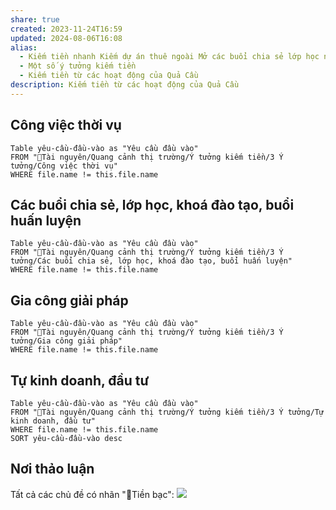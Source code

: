 ```yaml
---
share: true
created: 2023-11-24T16:59
updated: 2024-08-06T16:08
alias:
  - Kiếm tiền nhanh Kiếm dự án thuê ngoài Mở các buổi chia sẻ lớp học ngắn buổi huấn luyện Làm nhân viên ăn lương Đầu tư kinh doanh bán hàng Tạo lợi nhuận
  - Một số ý tưởng kiếm tiền
  - Kiếm tiền từ các hoạt động của Quả Cầu
description: Kiếm tiền từ các hoạt động của Quả Cầu
---
```

## Công việc thời vụ
```dataview
Table yêu-cầu-đầu-vào as "Yêu cầu đầu vào"
FROM "📜Tài nguyên/Quang cảnh thị trường/Ý tưởng kiếm tiền/3 Ý tưởng/Công việc thời vụ" 
WHERE file.name != this.file.name
```

## Các buổi chia sẻ, lớp học, khoá đào tạo, buổi huấn luyện
```dataview
Table yêu-cầu-đầu-vào as "Yêu cầu đầu vào"
FROM "📜Tài nguyên/Quang cảnh thị trường/Ý tưởng kiếm tiền/3 Ý tưởng/Các buổi chia sẻ, lớp học, khoá đào tạo, buổi huấn luyện" 
WHERE file.name != this.file.name
```

## Gia công giải pháp
```dataview
Table yêu-cầu-đầu-vào as "Yêu cầu đầu vào"
FROM "📜Tài nguyên/Quang cảnh thị trường/Ý tưởng kiếm tiền/3 Ý tưởng/Gia công giải pháp" 
WHERE file.name != this.file.name
```

## Tự kinh doanh, đầu tư
```dataview
Table yêu-cầu-đầu-vào as "Yêu cầu đầu vào"
FROM "📜Tài nguyên/Quang cảnh thị trường/Ý tưởng kiếm tiền/3 Ý tưởng/Tự kinh doanh, đầu tư" 
WHERE file.name != this.file.name
SORT yêu-cầu-đầu-vào desc
```
## Nơi thảo luận
Tất cả các chủ đề có nhãn "💸Tiền bạc":
![](https://i.imgur.com/4rJvMNB.png)